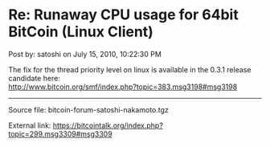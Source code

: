 # Re: Runaway CPU usage for 64bit BitCoin (Linux Client)

Post by: satoshi on July 15, 2010, 10:22:30 PM

The fix for the thread priority level on linux is available in the 0.3.1 release candidate here:<br>
http://www.bitcoin.org/smf/index.php?topic=383.msg3198#msg3198

---

Source file: bitcoin-forum-satoshi-nakamoto.tgz

External link: https://bitcointalk.org/index.php?topic=299.msg3309#msg3309
